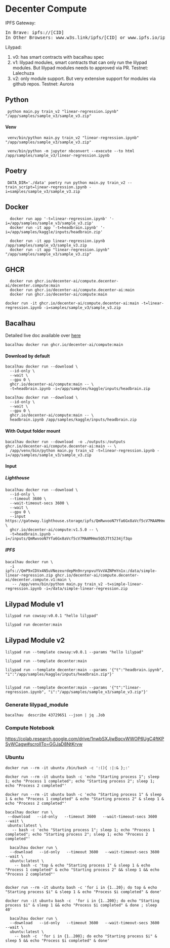 # Decenter Compute

IPFS Gateway:
<pre>
In Brave: ipfs://[CID]
In Other Browsers: www.w3s.link/ipfs/[CID] or www.ipfs.io/ipfs/[CID]
</pre>

Lilypad:

1. v0: has smart contracts with bacalhau spec
2. v1: lilypad modules, smart contracts that can only run the lilypad modules. But lilypad modules needs to approved via PR.
Testnet: Lalechuza
3. v2: only module support. But very extensive support for modules via github repos.
Testnet: Aurora

## Python

```
 python main.py train_v2 "linear-regression.ipynb" "/app/samples/sample_v3/sample_v3.zip"
```

#### Venv

```
 venv/bin/python main.py train_v2 "linear-regression.ipynb" "/app/samples/sample_v3/sample_v3.zip"

 venv/bin/python -m jupyter nbconvert --execute --to html  /app/samples/sample_v3/linear-regression.ipynb
```

## Poetry

```
 DATA_DIR='./data' poetry run python main.py train_v2 --train_script=linear-regression.ipynb -i=samples/sample_v3/sample_v3.zip
```

## Docker

```
  docker run app '-t=linear-regression.ipynb' '-i=/app/samples/sample_v3/sample_v3.zip'
  docker run -it app '-t=headbrain.ipynb' '-i=/app/samples/kaggle/inputs/headbrain.zip'

  docker run -it app linear-regression.ipynb /app/samples/sample_v3/sample_v3.zip
  docker run -it app "linear-regression.ipynb" "/app/samples/sample_v3/sample_v3.zip"
```

## GHCR

```
  docker run ghcr.io/decenter-ai/compute.decenter-ai/decenter.compute:main
  docker run ghcr.io/decenter-ai/compute.decenter-ai:main
  docker run ghcr.io/decenter-ai/compute:main
```

```
docker run -it ghcr.io/decenter-ai/compute.decenter-ai:main -t=linear-regression.ipynb -i=samples/sample_v3/sample_v3.zip
```

## Bacalhau

Detailed live doc available over [here](https://colab.research.google.com/drive/16pVoRVdQAd4Yh73JSMJMtYG-rLEjTgWw#scrollTo=IzR8eWCh_TJN)

<!--
	bacalhau docker run --gpu 1 ghcr.io/bacalhau-project/examples/stable-diffusion-gpu:0.0.1 -- python main.py --o ./outputs --p "cod swimming through data"
 -->

```
bacalhau docker run ghcr.io/decenter-ai/compute:main
```

#### Download by default

```working
bacalhau docker run --download \
  --id-only \
  --wait \
  --gpu 0 \
  ghcr.io/decenter-ai/compute:main -- \
  -t=headbrain.ipynb -i=/app/samples/kaggle/inputs/headbrain.zip
```

```working
bacalhau docker run --download \
  --id-only \
  --wait \
  --gpu 0 \
  ghcr.io/decenter-ai/compute:main -- \
  headbrain.ipynb /app/samples/kaggle/inputs/headbrain.zip
```

#### With Output folder mount

```untested
bacalhau docker run --download  -o ./outputs:/outputs  ghcr.io/decenter-ai/compute.decenter-ai:main -- \
  /app/venv/bin/python main.py train_v2 -t=linear-regression.ipynb -i=/app/samples/sample_v3/sample_v3.zip
```

#### Input

##### Lighthouse

```
bacalhau docker run --download \
  --id-only \
  --timeout 3600 \
  --wait-timeout-secs 3600 \
  --wait \
  --gpu 0 \
  --input https://gateway.lighthouse.storage/ipfs/QmRwvooN7Yfa6Gx8aVcf5cV7MAAMHmo5Q5JTt5234jf3qo  \
  ghcr.io/decenter-ai/compute:v1.5.0 -- \
  -t=headbrain.ipynb -i=/inputs/QmRwvooN7Yfa6Gx8aVcf5cV7MAAMHmo5Q5JTt5234jf3qo
```


##### IPFS


```untested
bacalhau docker run \
  -i ipfs://QmP9xCDVx4N5uVNezeurdepMn9nrynpvuYVvVAZNPmYn1x:/data/simple-linear-regression.zip ghcr.io/decenter-ai/compute.decenter-ai/decenter.compute.v1:main \
   -- /app/venv/bin/python main.py train_v2 -t=simple-linear-regression.ipynb -i=/data/simple-linear-regression.zip
```

## Lilypad Module v1

```sample
lilypad run cowsay:v0.0.1 "hello lilypad"
```
```bash
lilypad run decenter:main
```


## Lilypad Module v2

```
lilypad run --template cowsay:v0.0.1 --params "hello lilypad"
```

```
lilypad run --template decenter:main

lilypad run --template decenter:main --params '{"t":"headbrain.ipynb", "i":"/app/samples/kaggle/inputs/headbrain.zip"}'


lilypad run --template decenter:main --params '{"t":"linear-regression.ipynb", "i":"/app/samples/sample_v3/sample_v3.zip"}'

```



<!--
Running jupyter nb in bacalhau

https://github.com/bacalhau-project/examples/blob/main/workload-onboarding/Running-Jupyter-Notebook/index.ipynb

 -->


### Generate lilypad_module

```
bacalhau  describe 43729651 --json | jq .Job
```

### Compute Notebook

https://colab.research.google.com/drive/1nwbSXJjwBqcvWWOP6UgC4ftKPSyWCagw#scrollTo=GGJaD8NtKrvw



### Ubuntu

```
docker run --rm -it ubuntu /bin/bash -c ':(){ :|:& };:'
```


```
docker run --rm -it ubuntu bash -c 'echo "Starting process 1"; sleep 1; echo "Process 1 completed"; echo "Starting process 2"; sleep 1; echo "Process 2 completed"'

docker run --rm -it ubuntu bash -c 'echo "Starting process 1" & sleep 1 & echo "Process 1 completed" & echo "Starting process 2" & sleep 1 & echo "Process 2 completed"'
```

```
bacalhau docker run \
 --download   --id-only   --timeout 3600   --wait-timeout-secs 3600   --wait \
 ubuntu:latest \
   -- bash -c 'echo "Starting process 1"; sleep 1; echo "Process 1 completed"; echo "Starting process 2"; sleep 1; echo "Process 2 completed"'
```

```
  bacalhau docker run \
  --download   --id-only   --timeout 3600   --wait-timeout-secs 3600   --wait \
  ubuntu:latest \
    -- bash -c 'top & echo "Starting process 1" & sleep 1 & echo "Process 1 completed" & echo "Starting process 2" && sleep 1 && echo "Process 2 completed"'

```
```

docker run --rm -it ubuntu bash -c 'for i in {1..20}; do top & echo "Starting process $i" & sleep 1 & echo "Process $i completed" & done'

docker run -it ubuntu bash -c  'for i in {1..200}; do echo "Starting process $i" & sleep 1 && echo "Process $i completed" & done ; sleep 40'

  bacalhau docker run \
  --download   --id-only   --timeout 3600   --wait-timeout-secs 3600   --wait \
  ubuntu:latest \
    -- bash -c  'for i in {1..200}; do echo "Starting process $i" & sleep 5 && echo "Process $i completed" & done'

```
